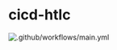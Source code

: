# cicd-htlc

![.github/workflows/main.yml](https://github.com/randmeister/cicd-htlc/workflows/.github/workflows/main.yml/badge.svg)